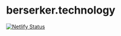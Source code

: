 # berserker.technology

[![Netlify Status](https://api.netlify.com/api/v1/badges/58771110-9929-4dfa-b1c9-4a2e8b5ad908/deploy-status)](https://app.netlify.com/sites/berserker-technology/deploys)
